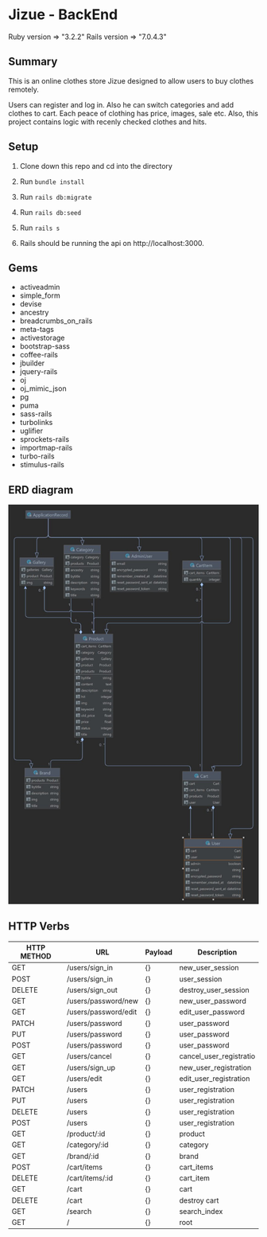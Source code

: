 # Jizue - BackEnd

Ruby version => "3.2.2"
Rails version => "7.0.4.3"

## Summary

This is an online clothes store Jizue designed to allow users to buy clothes remotely. 

Users can register and log in. Also he can switch categories and add clothes to cart. Each peace of clothing has price, images, sale etc. Also, this project contains logic with recenly checked clothes and hits.

## Setup

1. Clone down this repo and cd into the directory

2. Run 
`bundle install`

3. Run
`rails db:migrate`

4. Run
`rails db:seed`

5. Run
`rails s`

6. Rails should be running the api on http://localhost:3000.

## Gems

- activeadmin
- simple_form
- devise
- ancestry
- breadcrumbs_on_rails
- meta-tags
- activestorage
- bootstrap-sass
- coffee-rails
- jbuilder
- jquery-rails
- oj
- oj_mimic_json
- pg
- puma
- sass-rails
- turbolinks
- uglifier
- sprockets-rails
- importmap-rails
- turbo-rails
- stimulus-rails

## ERD diagram
![img.png](img.png)

## HTTP Verbs
| HTTP METHOD | URL                    | Payload | Description            |
|-------------|------------------------|---------|------------------------|
| GET         | /users/sign_in         | {}      | new_user_session       |
| POST        | /users/sign_in         | {}      | user_session           |
| DELETE      | /users/sign_out        | {}      | destroy_user_session   |
| GET         | /users/password/new    | {}      | new_user_password      |
| GET         | /users/password/edit   | {}      | edit_user_password     |
| PATCH       | /users/password        | {}      | user_password          |
| PUT         | /users/password        | {}      | user_password          |
| POST        | /users/password        | {}      | user_password          |
| GET         | /users/cancel          | {}      | cancel_user_registratio|
| GET         | /users/sign_up         | {}      | new_user_registration  |
| GET         | /users/edit            | {}      | edit_user_registration |
| PATCH       | /users                 | {}      | user_registration      |
| PUT         | /users                 | {}      | user_registration      |
| DELETE      | /users                 | {}      | user_registration      |
| POST        | /users                 | {}      | user_registration      |
| GET         | /product/:id           | {}      | product                |
| GET         | /category/:id          | {}      | category               |
| GET         | /brand/:id             | {}      | brand                  |
| POST        | /cart/items            | {}      | cart_items             |
| DELETE      | /cart/items/:id        | {}      | cart_item              |
| GET         | /cart                  | {}      | cart                   |
| DELETE      | /cart                  | {}      | destroy cart           |
| GET         | /search                | {}      | search_index           |
| GET         | /                      | {}      | root                   |



